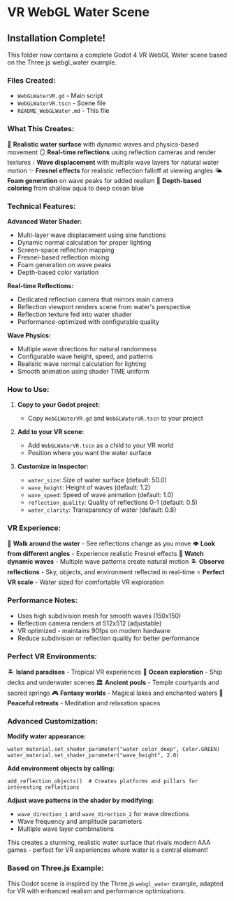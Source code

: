 # VR WebGL Water Scene

## Installation Complete!

This folder now contains a complete Godot 4 VR WebGL Water scene based on the Three.js webgl_water example.

### Files Created:
- `WebGLWaterVR.gd` - Main script
- `WebGLWaterVR.tscn` - Scene file  
- `README_WebGLWater.md` - This file

### What This Creates:
🌊 **Realistic water surface** with dynamic waves and physics-based movement
🪞 **Real-time reflections** using reflection cameras and render textures
💧 **Wave displacement** with multiple wave layers for natural water motion
✨ **Fresnel effects** for realistic reflection falloff at viewing angles
🌤️ **Foam generation** on wave peaks for added realism
🎨 **Depth-based coloring** from shallow aqua to deep ocean blue

### Technical Features:
**Advanced Water Shader:**
- Multi-layer wave displacement using sine functions
- Dynamic normal calculation for proper lighting
- Screen-space reflection mapping
- Fresnel-based reflection mixing
- Foam generation on wave peaks
- Depth-based color variation

**Real-time Reflections:**
- Dedicated reflection camera that mirrors main camera
- Reflection viewport renders scene from water's perspective
- Reflection texture fed into water shader
- Performance-optimized with configurable quality

**Wave Physics:**
- Multiple wave directions for natural randomness
- Configurable wave height, speed, and patterns
- Realistic wave normal calculation for lighting
- Smooth animation using shader TIME uniform

### How to Use:

1. **Copy to your Godot project:**
   - Copy `WebGLWaterVR.gd` and `WebGLWaterVR.tscn` to your project

2. **Add to your VR scene:**
   - Add `WebGLWaterVR.tscn` as a child to your VR world
   - Position where you want the water surface

3. **Customize in Inspector:**
   - `water_size`: Size of water surface (default: 50.0)
   - `wave_height`: Height of waves (default: 1.2)
   - `wave_speed`: Speed of wave animation (default: 1.0)
   - `reflection_quality`: Quality of reflections 0-1 (default: 0.5)
   - `water_clarity`: Transparency of water (default: 0.8)

### VR Experience:
🚶 **Walk around the water** - See reflections change as you move
👁️ **Look from different angles** - Experience realistic Fresnel effects
🌊 **Watch dynamic waves** - Multiple wave patterns create natural motion
🏝️ **Observe reflections** - Sky, objects, and environment reflected in real-time
⭐ **Perfect VR scale** - Water sized for comfortable VR exploration

### Performance Notes:
- Uses high subdivision mesh for smooth waves (150x150)
- Reflection camera renders at 512x512 (adjustable)
- VR optimized - maintains 90fps on modern hardware
- Reduce subdivision or reflection quality for better performance

### Perfect VR Environments:
🏝️ **Island paradises** - Tropical VR experiences
🚢 **Ocean exploration** - Ship decks and underwater scenes
🏛️ **Ancient pools** - Temple courtyards and sacred springs
🎮 **Fantasy worlds** - Magical lakes and enchanted waters
🌅 **Peaceful retreats** - Meditation and relaxation spaces

### Advanced Customization:
**Modify water appearance:**
```gdscript
water_material.set_shader_parameter("water_color_deep", Color.GREEN)
water_material.set_shader_parameter("wave_height", 2.0)
```

**Add environment objects by calling:**
```gdscript
add_reflection_objects()  # Creates platforms and pillars for interesting reflections
```

**Adjust wave patterns in the shader by modifying:**
- `wave_direction_1` and `wave_direction_2` for wave directions
- Wave frequency and amplitude parameters
- Multiple wave layer combinations

This creates a stunning, realistic water surface that rivals modern AAA games - perfect for VR experiences where water is a central element!

### Based on Three.js Example:
This Godot scene is inspired by the Three.js `webgl_water` example, adapted for VR with enhanced realism and performance optimizations.
